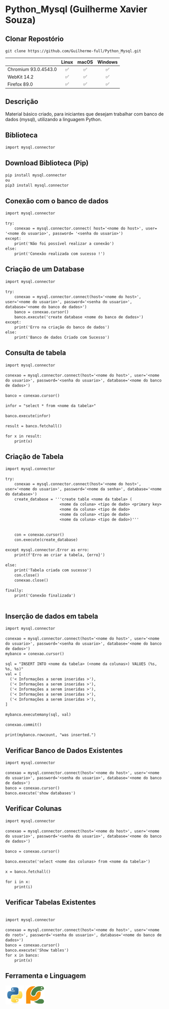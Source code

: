 # Python_Mysql (Guilherme Xavier Souza)

## Clonar Repostório
```
git clone https://github.com/Guilherme-full/Python_Mysql.git
```

|          | Linux | macOS | Windows |
|   :---   | :---: | :---: | :---:   |
| Chromium <!-- GEN:chromium-version -->93.0.4543.0<!-- GEN:stop --> | :white_check_mark: | :white_check_mark: | :white_check_mark: |
| WebKit <!-- GEN:webkit-version -->14.2<!-- GEN:stop --> | :white_check_mark: | :white_check_mark: | :white_check_mark: |
| Firefox <!-- GEN:firefox-version -->89.0<!-- GEN:stop --> | :white_check_mark: | :white_check_mark: | :white_check_mark: |

## Descrição
Material básico criado, para iniciantes que desejam trabalhar com banco de dados (mysql), utilizando a linguagem Python.

## Biblioteca
```
import mysql.connector
```

## Download Biblioteca (Pip)

```
pip install mysql.connector
ou
pip3 install mysql.connector
```

## Conexão com o banco de dados

```
import mysql.connector

try:
    conexao = mysql.connector.connect( host='<nome do host>', user= '<nome do usuario>', password= '<senha do usuario>')
except:
    print('Não foi possível realizar a conexão')
else:
    print('Conexão realizada com sucesso !')
```

## Criação de um Database

```
import mysql.connector

try:
    conexao = mysql.connector.connect(host='<nome do host>', user='<nome do usuario>', password='<senha do usuario>', database='<nome do banco de dados>')
    banco = conexao.cursor()
    banco.execute('create database <nome do banco de dados>')
except:
    print('Erro na criação do banco de dados')
else:
    print('Banco de dados Criado com Sucesso')
```

## Consulta de tabela
```
import mysql.connector

conexao = mysql.connector.connect(host='<nome do host>', user='<nome do usuario>', password='<senha do usuario>', database='<nome do banco de dados>')

banco = conexao.cursor()

infor = "select * from <nome da tabela>"

banco.execute(infor)

result = banco.fetchall()

for x in result:
    print(x)
```

## Criação de Tabela
```
import mysql.connector

try:
    conexao = mysql.connector.connect(host='<nome do host>', user='<nome do usuario>', password='<nome da senha>', database='<nome do database>')
    create_database = '''create table <nome da tabela> (
                        <nome da coluna> <tipo de dado> <primary key>
                        <nome da coluna> <tipo de dado>
                        <nome da coluna> <tipo de dado>
                        <nome da coluna> <tipo de dado>)'''


    con = conexao.cursor()
    con.execute(create_database)

except mysql.connector.Error as erro:
    print(f'Erro ao criar a tabela, {erro}')

else:
    print('Tabela criada com sucesso')
    con.close()
    conexao.close()

finally:
    print('Conexão finalizada')
 
```

## Inserção de dados em tabela
```
import mysql.connector

conexao = mysql.connector.connect(host='<nome do host>', user='<nome do usuario>', password='<senha do usuario>', database='<nome do banco de dados>')
mybanco = conexao.cursor()

sql = "INSERT INTO <nome da tabela> (<nome da colunas>) VALUES (%s, %s, %s)"
val = [
  ('< Informações a serem inseridas >'),
  ('< Informações a serem inseridas >'),
  ('< Informações a serem inseridas >'),
  ('< Informações a serem inseridas >'),
  ('< Informações a serem inseridas >'),
]

mybanco.executemany(sql, val)

conexao.commit()

print(mybanco.rowcount, "was inserted.")
```

## Verificar Banco de Dados Existentes
```
import mysql.connector

conexao = mysql.connector.connect(host='<nome do host>', user='<nome do usuario>', password='<senha do usuario>', database='<nome do banco de dados>')
banco = conexao.cursor()
banco.execute('show databases')
```

## Verificar Colunas
```
import mysql.connector

conexao = mysql.connector.connect(host='<nome do host>', user='<nome do usuario>', password='<senha do usuario>', database='<nome do banco de dados>')

banco = conexao.cursor()

banco.execute('select <nome das colunas> from <nome da tabela>')

x = banco.fetchall()

for i in x:
    print(i)
```

## Verificar Tabelas Existentes
```
  
import mysql.connector

conexao = mysql.connector.connect(host='<nome do host>', user='<nome do root>', password='<senha do usuario>', database='<nome do banco de dados>')
banco = conexao.cursor()
banco.execute('Show tables')
for x in banco:
    print(x)
```

## Ferramenta e Linguagem
<img align="center"  alt="Python" heigth= "40" width ="60" src="https://raw.githubusercontent.com/devicons/devicon/master/icons/python/python-original.svg"></img>
<img align="center"  alt="Pycharm" heigth= "40" width ="60" src="https://raw.githubusercontent.com/devicons/devicon/master/icons/pycharm/pycharm-original.svg"></img>
